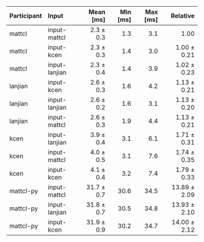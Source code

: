 | Participant | Input | Mean [ms] | Min [ms] | Max [ms] | Relative |
|:---|:---|---:|---:|---:|---:|
| mattcl | input-mattcl | 2.3 ± 0.3 | 1.3 | 3.1 | 1.00 |
| mattcl | input-kcen | 2.3 ± 0.3 | 1.4 | 3.0 | 1.00 ± 0.21 |
| mattcl | input-lanjian | 2.3 ± 0.4 | 1.4 | 3.9 | 1.02 ± 0.23 |
| lanjian | input-kcen | 2.6 ± 0.3 | 1.6 | 4.2 | 1.13 ± 0.21 |
| lanjian | input-lanjian | 2.6 ± 0.2 | 1.6 | 3.1 | 1.13 ± 0.20 |
| lanjian | input-mattcl | 2.6 ± 0.3 | 1.9 | 4.4 | 1.13 ± 0.21 |
| kcen | input-lanjian | 3.9 ± 0.4 | 3.1 | 6.1 | 1.71 ± 0.31 |
| kcen | input-mattcl | 4.0 ± 0.5 | 3.1 | 7.6 | 1.74 ± 0.35 |
| kcen | input-kcen | 4.1 ± 0.4 | 3.2 | 7.4 | 1.79 ± 0.33 |
| mattcl-py | input-mattcl | 31.7 ± 0.7 | 30.6 | 34.5 | 13.89 ± 2.09 |
| mattcl-py | input-lanjian | 31.8 ± 0.7 | 30.5 | 34.8 | 13.93 ± 2.10 |
| mattcl-py | input-kcen | 31.9 ± 0.9 | 30.2 | 34.7 | 14.00 ± 2.12 |
